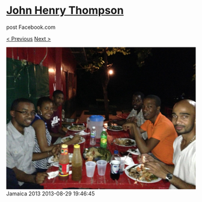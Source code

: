# [John Henry Thompson](../README.md)
post Facebook.com

[< Previous](2013-08-29-26.md) [Next >](2013-08-29-28.md)

[![](../media/2013-08-29/Jamaica-2038.jpg)](../README.md)
Jamaica 2013
2013-08-29 19:46:45